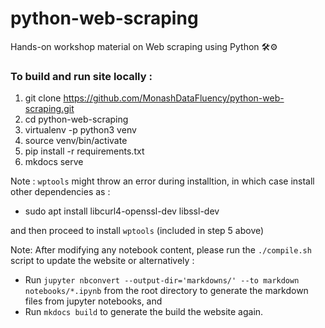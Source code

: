 # python-web-scraping

Hands-on workshop material on Web scraping using Python 🛠️⚙️ 

### To build and run site locally :

1. git clone https://github.com/MonashDataFluency/python-web-scraping.git
2. cd python-web-scraping
3. virtualenv -p python3 venv
4. source venv/bin/activate
5. pip install -r requirements.txt
6. mkdocs serve

Note : `wptools` might throw an error during installtion, in which case install other dependencies as : 
- sudo apt install libcurl4-openssl-dev libssl-dev  

and then proceed to install `wptools` (included in step 5 above)

Note: After modifying any notebook content, please run the `./compile.sh` script to update the website or alternatively :
- Run `jupyter nbconvert --output-dir='markdowns/' --to markdown notebooks/*.ipynb` from the root directory to generate the markdown files from jupyter notebooks, and
- Run `mkdocs build` to generate the build the website again. 